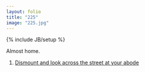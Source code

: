 ```yaml
---
layout: folio
title: "225"
image: "225.jpg"
---
```

{% include JB/setup %}

<div class="copy">
	<p>Almost home.</p>
</div>

<div class="choice">
	<ol>
		<li><a href="226.html">
			Dismount and look across the street at your abode
		</a></li>
	</ol>
</div>